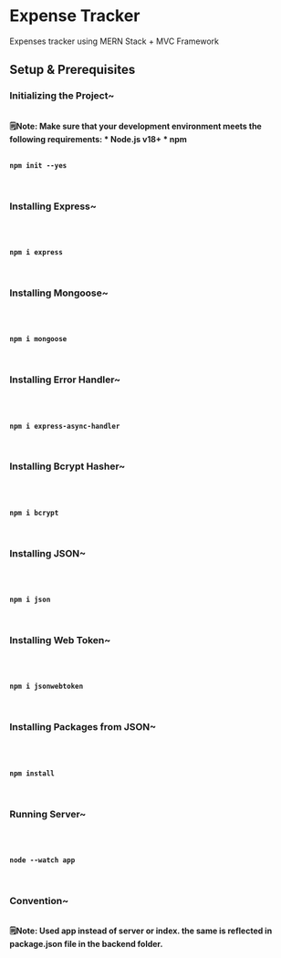 # Expense Tracker
Expenses tracker using MERN Stack + MVC Framework

## Setup & Prerequisites

### Initializing the Project~
<br>
<b>🗒️Note:  Make sure that your development environment meets the following requirements: * Node.js v18+ * npm <b>
<br>
<br>
  
```
npm init --yes
```
<br>

### Installing Express~
<br>
<br>

```
npm i express
```
<br>

### Installing Mongoose~
<br>
<br>

```
npm i mongoose
```
<br>

### Installing Error Handler~
<br>
<br>

```
npm i express-async-handler
```
<br>

### Installing Bcrypt Hasher~
<br>
<br>

```
npm i bcrypt
```
<br>

### Installing JSON~
<br>
<br>

```
npm i json
```
<br>

### Installing Web Token~
<br>
<br>

```
npm i jsonwebtoken
```
<br>

### Installing Packages from JSON~
<br>
<br>

```
npm install
```
<br>

### Running Server~
<br>
<br>

```
node --watch app
```
<br>

### Convention~
<br>
<b>🗒️Note:  Used app instead of server or index. the same is reflected in package.json file in the backend folder. <b>
<br>
